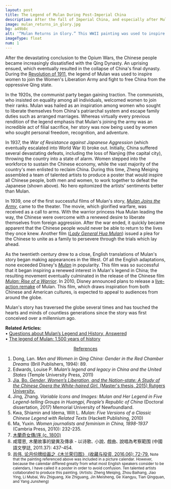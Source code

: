 ```yaml
---
layout: post
title: The Legend of Mulan During Post-Imperial China
description: After the fall of Imperial China, and especially after Mulan’s story traveled to the West, the legend underwent significant alterations as numerous causes from various cultures all began to herald Mulan as their guiding hero.
image: mulan_returns_in_glory.jpg
bg: a49b8c
alt: '“Mulan Returns in Glory.” This WWII painting was used to inspire all Chinese people, both men and women, to resist Japanese aggression.'
imageType: float
num: 1
---
```


After the devastating conclusion to the Opium Wars, the Chinese people became increasingly dissatisfied with the Qing Dynasty. An uprising ensued, which eventually resulted in the collapse of China's final dynasty. During the <a href="https://en.wikipedia.org/wiki/Xinhai_Revolution">Revolution of 1911</a>, the legend of Mulan was used to inspire women to join the Women's Liberation Army and fight to free China from the oppressive Qing state.

In the 1920s, the communist party began gaining traction. The communists, who insisted on equality among all individuals, welcomed women to join their ranks. Mulan was hailed as an inspiration among women who sought to liberate themselves from China's patriarchal system and escape family duties such as arranged marriages. Whereas virtually every previous rendition of the legend emphasis that Mulan's joining the army was an incredible act of filial sacrifice, her story was now being used by women who sought personal freedom, recognition, and adventure.

In 1937, the <i>War of Resistance against Japanese Aggression</i> (which eventually escalated into World War II) broke out. Initially, China suffered several devastating defeats, including the loss of Nanjing (the capital city), throwing the country into a state of alarm. Women stepped into the workforce to sustain the Chinese economy, while the vast majority of the country's men enlisted to reclaim China. During this time, Zheng Meiqing assembled a team of talented artists to produce a poster that would inspire all Chinese people, both men and women, to work together to defeat the Japanese (shown above). No hero epitomized the artists' sentiments better than Mulan.

In 1939, one of the first successful films of Mulan's story, [*Mulan Joins the Army*](/pages/post_imperial/mulan_joins_the_army_1939_film), came to the theater. The movie, which glorified warfare, was received as a call to arms. With the warrior princess Hua Mulan leading the way, the Chinese were overcome with a renewed desire to liberate themselves from foreign aggression. After the war ended, it quickly became apparent that the Chinese people would never be able to return to the lives they once knew. Another film ([*Lady General Hua Mulan*](/pages/post_imperial/lady_general_hua_mulan)) issued a plea for the Chinese to unite as a family to persevere through the trials which lay ahead.

As the twentieth century drew to a close, English translations of Mulan's story began making appearances in the West. Of all the English adaptations, none exceeded Disney's [*Mulan*](/pages/post_imperial/disneys_mulan) in popularity. This film was so successful that it began inspiring a renewed interest in Mulan's legend in China; the resulting movement eventually culminated in the release of the Chinese film [*Mulan: Rise of a Warrior*](/pages/post_imperial/mulan_rise_of_a_warrior). In 2010, Disney announced plans to release a [live-action remake](/pages/post_imperial/disneys_live_action_mulan) of Mulan. This film, which draws inspiration from both Chinese and American cultures, is expected to appeal to audiences from around the globe.

Mulan's story has traversed the globe several times and has touched the hearts and minds of countless generations since the story was first conceived over a millennium ago.

**Related Articles:**<br />
&bull; [Questions about Mulan’s Legend and History, Answered](/pages/overview/questions_about_mulans_legend_and_history)<br />
&bull; [The legend of Mulan: 1,500 years of history](/pages/overview/history_of_legend_of_mulan)


<center><a id="note_link" href="#" onclick="toggle_note(); return false;">References <span id="show_note_icon"></span></a></center>

<div id="note">
<ol>
<li>Dong, Lan. <i>Men and Women in Qing China: Gender in the Red Chamber Dreams</i> (Brill Publishers, 1994): 89.</li>
<li>Edwards, Louise P. <i>Mulan’s legend and legacy in China and the United States</i> (Temple University Press, 2011)</li> <!--everything-->
<li><a href="https://rucore.libraries.rutgers.edu/rutgers-lib/47419/">Jia, Bo. <i>Gender, Women’s Liberation, and the Nation-state: A Study of the Chinese Opera the White-haired Girl.</i> (Master's thesis, 2015) Rutgers University.</a></li>
<li>Jing, Zhang. <i>Variable Icons and Images: Mulan and Her Legend in Five Legend-telling Groups in Huangpi, People&rsquo;s Republic of China</i> (Doctoral dissertation, 2017) Memorial University of Newfoundland.</li><!--everything-->
<li>Kwa, Shiamin and Idema, Wilt L. <i>Mulan: Five Versions of a Classic Chinese Legend with Related Texts</i> (Hackett Publishing, 2010)</li> <!--everything-->
<li>Ma, Yuxin. <i>Women journalists and feminism in China, 1898-1937</i> (Cambria Press, 2010): 232-235.</li>
<li><a href="https://zh.wikisource.org/wiki/%E6%9C%A8%E8%98%AD%E5%A5%87%E5%A5%B3%E5%82%B3/%E5%BA%8F">&#26408;&#34349;&#22855;&#22899;&#20659;/&#24207; (c. 1800)</a></li>
<li>&#21688;&#29838;&#24681;, &#26408;&#34349;&#25925;&#20107;&#30340;&#35722;&#30064;&#21450;&#20659;&#25215; - &#20197;&#35799;&#27468;&#65380; &#23567;&#35498;&#65380; &#25138;&#26354;&#65380; &#35498;&#21809;&#28858;&#32771;&#23519;&#31684;&#22260; (&#20013;&#22283;&#35486;&#25991;&#23416;&#35468;, 2011.37): 437-454.</li><!--everything-->
<li><a href="http://kns.cnki.net/kcms/detail/detail.aspx?filename=SCTZ201606014&dbcode=CJFQ&dbname=CJFD2016&v=">&#32918;&#20255;, &#35770;&#26376;&#20221;&#29260;&#32472;&#30011;&#20043;&#12298;&#26408;&#20848;&#33635;&#24402;&#22270;&#12299; (&#25910;&#34255;&#19982;&#25237;&#36164;, 2016.06): 72-79.</a> <small>Note that the painting referenced above was included in a picture calendar. However, because the calendar differed greatly from what most English speakers consider to be calendars, I have called it a poster in order to avoid confusion. Ten talented artists collaborated to produce this painting. (Artists: Zheng Meiqing, Zhou Baihang, Jiao Ying, Li Mubai, Wu Zhiguang, Xie Zhiguang, Jin Meisheng, Ge Xiangyu, Tian Qingquan, and Yang Junsheng)</small></li>
</ol>
</div>

<script type="text/javascript" src="/assets/js/toggle_note.js"></script>
<link rel="stylesheet" href="/assets/themes/twitter/css/tip.css" type="text/css" media="all" />
